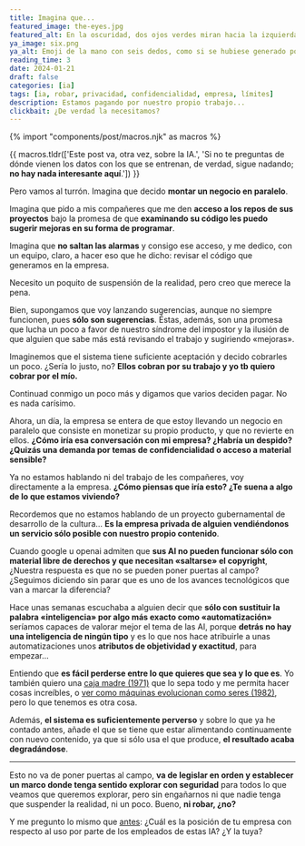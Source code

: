 ```yaml
---
title: Imagina que...
featured_image: the-eyes.jpg
featured_alt: En la oscuridad, dos ojos verdes miran hacia la izquierda.
ya_image: six.png
ya_alt: Emoji de la mano con seis dedos, como si se hubiese generado por una IA.
reading_time: 3
date: 2024-01-21
draft: false
categories: [ia]
tags: [ia, robar, privacidad, confidencialidad, empresa, límites]
description: Estamos pagando por nuestro propio trabajo...
clickbait: ¿De verdad la necesitamos?
---
```

{% import "components/post/macros.njk" as macros %}

{{ macros.tldr(['Este post va, otra vez, sobre la IA.', 'Si no te preguntas de dónde vienen los datos con los que se entrenan, de verdad, sigue nadando; <strong>no hay nada interesante aquí</strong>.']) }}

Pero vamos al turrón. Imagina que decido **montar un negocio en paralelo**.

Imagina que pido a mis compañeres que me den **acceso a los repos de sus proyectos** bajo la promesa de que **examinando su código les puedo sugerir mejoras en su forma de programar**.

Imagina que **no saltan las alarmas** y consigo ese acceso, y me dedico, con un equipo, claro, a hacer eso que he dicho: revisar el código que generamos en la empresa.

Necesito un poquito de suspensión de la realidad, pero creo que merece la pena.

Bien, supongamos que voy lanzando sugerencias, aunque no siempre funcionen, pues **sólo son sugerencias**. Éstas, además, son una promesa que lucha un poco a favor de nuestro síndrome del impostor y la ilusión de que alguien que sabe más está revisando el trabajo y sugiriendo «mejoras».

Imaginemos que el sistema tiene suficiente aceptación y decido cobrarles un poco. ¿Sería lo justo, no? **Ellos cobran por su trabajo y yo tb quiero cobrar por el mío.**

Continuad conmigo un poco más y digamos que varios deciden pagar. No es nada carísimo.

Ahora, un día, la empresa se entera de que estoy llevando un negocio en paralelo que consiste en monetizar su propio producto, y que no revierte en ellos. **¿Cómo iría esa conversación con mi empresa? ¿Habría un despido? ¿Quizás una demanda por temas de confidencialidad o acceso a material sensible?**

Ya no estamos hablando ni del trabajo de les compañeres, voy directamente a la empresa. **¿Cómo piensas que iría esto? ¿Te suena a algo de lo que estamos viviendo?**

Recordemos que no estamos hablando de un proyecto gubernamental de desarrollo de la cultura… **Es la empresa privada de alguien vendiéndonos un servicio sólo posible con nuestro propio contenido**.

Cuando google u openai admiten que **sus AI no pueden funcionar sólo con material libre de derechos y que necesitan «saltarse» el copyright**, ¿Nuestra respuesta es que no se pueden poner puertas al campo? ¿Seguimos diciendo sin parar que es uno de los avances tecnológicos que van a marcar la diferencia?

Hace unas semanas escuchaba a alguien decir que **sólo con sustituir la palabra «inteligencia» por algo más exacto como «automatización»** seríamos capaces de valorar mejor el tema de las AI, porque **detrás no hay una inteligencia de ningún tipo** y es lo que nos hace atribuirle a unas automatizaciones unos **atributos de objetividad y exactitud**, para empezar...

Entiendo que **es fácil perderse entre lo que quieres que sea y lo que es**. Yo también quiero una [caja madre (1971)](https://en.wikipedia.org/wiki/Mother_Box) que lo sepa todo y me permita hacer cosas increíbles, o [ver como máquinas evolucionan como seres (1982)](https://en.wikipedia.org/wiki/Blade_Runner), pero lo que tenemos es otra cosa.

Además, **el sistema es suficientemente perverso** y sobre lo que ya he contado antes, añade el que se tiene que estar alimentando continuamente con nuevo contenido, ya que si sólo usa el que produce, **el resultado acaba degradándose**.

***

Esto no va de poner puertas al campo, **va de legislar en orden y establecer un marco donde tenga sentido explorar con seguridad** para todos lo que veamos que queremos explorar, pero sin engañarnos ni que nadie tenga que suspender la realidad, ni un poco. Bueno, **ni robar, ¿no?**

Y me pregunto lo mismo que [antes](https://sidiostedalimones.com/blog/2023/es-licito-el-uso-de-la-ia/): ¿Cuál es la posición de tu empresa con respecto al uso por parte de los empleados de estas IA? ¿Y la tuya?
